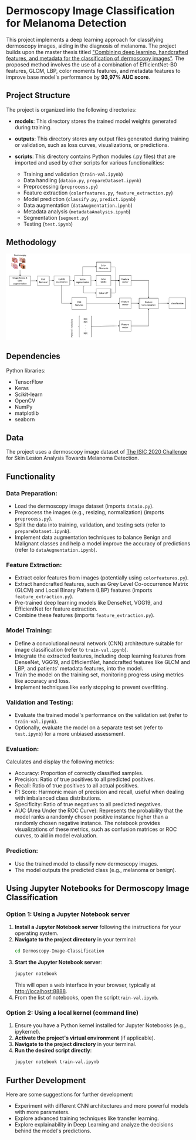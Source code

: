 # Dermoscopy Image Classification for Melanoma Detection

This project implements a deep learning approach for classifying dermoscopy images, aiding in the diagnosis of melanoma. The project builds upon the master thesis titled ["Combining deep learning, handcrafted features, and metadata for the classification of dermoscopy images"](https://dione.lib.unipi.gr/xmlui/handle/unipi/15875). The proposed method involves the use of a combination of EfficientNet-B0 features, GLCM, LBP, color moments
features, and metadata features to improve base model's performance by **93,97% AUC score**.

## Project Structure

The project is organized into the following directories:

- **models**: This directory stores the trained model weights generated during training.
- **outputs**: This directory stores any output files generated during training or validation, such as loss curves, visualizations, or predictions.
- **scripts**: This directory contains Python modules (.py files) that are imported and used by other scripts for various functionalities:

  - Training and validation (`train-val.ipynb`)
  - Data handling (`dataio.py`, `prepareDataset.ipynb`)
  - Preprocessing (`preprocess.py`)
  - Feature extraction (`colorfeatures.py`, `feature_extraction.py`)
  - Model prediction (`classify.py`, `predict.ipynb`)
  - Data augmentation (`dataAugmentation.ipynb`)
  - Metadata analysis (`metadataAnalysis.ipynb`)
  - Segmentation (`segment.py`)
  - Testing (`test.ipynb`)
 
## Methodology
![screenshot](https://github.com/DimitrisTsel/Dermoscopy-Image-Classification/blob/main/outputs/image.png?raw=true")

## Dependencies

Python libraries:

- TensorFlow
- Keras
- Scikit-learn
- OpenCV
- NumPy
- matplotlib
- seaborn
  
## Data

The project uses a dermoscopy image dataset of [The ISIC 2020 Challenge](https://challenge2020.isic-archive.com/) for Skin Lesion Analysis Towards Melanoma Detection.

## Functionality

### Data Preparation:

- Load the dermoscopy image dataset (imports `dataio.py`).
- Preprocess the images (e.g., resizing, normalization) (imports `preprocess.py`).
- Split the data into training, validation, and testing sets (refer to `prepareDataset.ipynb`).
- Implement data augmentation techniques to balance Benign and Malignant classes and help a model improve the accuracy of predictions (refer to `dataAugmentation.ipynb`).

### Feature Extraction:

- Extract color features from images (potentially using `colorfeatures.py`).
- Extract handcrafted features, such as Grey Level Co-occurrence Matrix (GLCM) and Local Binary Pattern (LBP) features (imports `feature_extraction.py`).
- Pre-trained deep learning models like DenseNet, VGG19, and EfficientNet for feature extraction.
- Combine these features (imports `feature_extraction.py`).

### Model Training:

- Define a convolutional neural network (CNN) architecture suitable for image classification (refer to `train-val.ipynb`).
- Integrate the extracted features, including deep learning features from DenseNet, VGG19, and EfficientNet, handcrafted features like GLCM and LBP, and patients' metadata features, into the model.
- Train the model on the training set, monitoring progress using metrics like accuracy and loss.
- Implement techniques like early stopping to prevent overfitting.

### Validation and Testing:

- Evaluate the trained model's performance on the validation set (refer to `train-val.ipynb`).
- Optionally, evaluate the model on a separate test set (refer to `test.ipynb`) for a more unbiased assessment.

### Evaluation:
Calculates and display the following metrics:
- Accuracy: Proportion of correctly classified samples.
- Precision: Ratio of true positives to all predicted positives.
- Recall: Ratio of true positives to all actual positives.
- F1 Score: Harmonic mean of precision and recall, useful when dealing with imbalanced class distributions.
- Specificity: Ratio of true negatives to all predicted negatives.
- AUC (Area Under the ROC Curve): Represents the probability that the model ranks a randomly chosen positive instance higher than a randomly chosen negative instance.
The notebook provides visualizations of these metrics, such as confusion matrices or ROC curves, to aid in model evaluation.

### Prediction:

- Use the trained model to classify new dermoscopy images.
- The model outputs the predicted class (e.g., melanoma or benign).

## Using Jupyter Notebooks for Dermoscopy Image Classification

### Option 1: Using a Jupyter Notebook server

1. **Install a Jupyter Notebook server** following the instructions for your operating system.
2. **Navigate to the project directory** in your terminal:
    ```bash
    cd Dermoscopy-Image-Classification
    ```
3. **Start the Jupyter Notebook server**:
    ```bash
    jupyter notebook
    ```
   This will open a web interface in your browser, typically at [http://localhost:8888](http://localhost:8888).
4. From the list of notebooks, open the script`train-val.ipynb`.

### Option 2: Using a local kernel (command line)

1. Ensure you have a Python kernel installed for Jupyter Notebooks (e.g., ipykernel).
2. **Activate the project's virtual environment** (if applicable).
3. **Navigate to the project directory** in your terminal.
4. **Run the desired script directly**:
    ```bash
    jupyter notebook train-val.ipynb 
    ```

## Further Development

Here are some suggestions for further development:

- Experiment with different CNN architectures and more powerful models with more parameters.
- Explore advanced training techniques like transfer learning.
- Explore explainability in Deep Learning and analyze the decisions behind the model's predictions.


